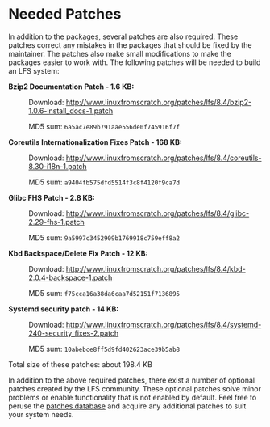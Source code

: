 # Needed Patches

In addition to the packages, several patches are also required. These patches correct any mistakes in the packages that should be fixed by the maintainer. The patches also make small modifications to make the packages easier to work with. The following patches will be needed to build an LFS system:

<dt><b>
    <span class="term">Bzip2 Documentation Patch - <span class=
    "token">1.6 KB</span>:</span>
</b></dt>
<dd>
    <p>
    Download: <a class="ulink" href=
    "http://www.linuxfromscratch.org/patches/lfs/8.4/bzip2-1.0.6-install_docs-1.patch">
    http://www.linuxfromscratch.org/patches/lfs/8.4/bzip2-1.0.6-install_docs-1.patch</a>
    </p>
    <p>
    MD5 sum: <code class=
    "literal">6a5ac7e89b791aae556de0f745916f7f</code>
    </p>
</dd>
<dt><b>
    <span class="term">Coreutils Internationalization Fixes Patch -
    <span class="token">168 KB</span>:</span>
</b></dt>
<dd>
    <p>
    Download: <a class="ulink" href=
    "http://www.linuxfromscratch.org/patches/lfs/8.4/coreutils-8.30-i18n-1.patch">
    http://www.linuxfromscratch.org/patches/lfs/8.4/coreutils-8.30-i18n-1.patch</a>
    </p>
    <p>
    MD5 sum: <code class=
    "literal">a9404fb575dfd5514f3c8f4120f9ca7d</code>
    </p>
</dd>
<dt><b>
    <span class="term">Glibc FHS Patch - <span class="token">2.8
    KB</span>:</span>
</b></dt>
<dd>
    <p>
    Download: <a class="ulink" href=
    "http://www.linuxfromscratch.org/patches/lfs/8.4/glibc-2.29-fhs-1.patch">
    http://www.linuxfromscratch.org/patches/lfs/8.4/glibc-2.29-fhs-1.patch</a>
    </p>
    <p>
    MD5 sum: <code class=
    "literal">9a5997c3452909b1769918c759eff8a2</code>
    </p>
</dd>
<dt><b>
    <span class="term">Kbd Backspace/Delete Fix Patch -
    <span class="token">12 KB</span>:</span>
</b></dt>
<dd>
    <p>
    Download: <a class="ulink" href=
    "http://www.linuxfromscratch.org/patches/lfs/8.4/kbd-2.0.4-backspace-1.patch">
    http://www.linuxfromscratch.org/patches/lfs/8.4/kbd-2.0.4-backspace-1.patch</a>
    </p>
    <p>
    MD5 sum: <code class=
    "literal">f75cca16a38da6caa7d52151f7136895</code>
    </p>
</dd>
<dt><b>
    <span class="term">Systemd security patch - <span class=
    "token">14 KB</span>:</span>
</b></dt>
<dd>
    <p>
    Download: <a class="ulink" href=
    "http://www.linuxfromscratch.org/patches/lfs/8.4/systemd-240-security_fixes-2.patch">
    http://www.linuxfromscratch.org/patches/lfs/8.4/systemd-240-security_fixes-2.patch</a>
    </p>
    <p>
    MD5 sum: <code class=
    "literal">10abebce8ff5d9fd402623ace39b5ab8</code>
    </p>
</dd>

Total size of these patches: about 198.4 KB

In addition to the above required patches, there exist a number of optional patches created by the LFS community. These optional patches solve minor problems or enable functionality that is not enabled by default. Feel free to peruse the [patches database](http://www.linuxfromscratch.org/patches/downloads/) and acquire any additional patches to suit your system needs.
